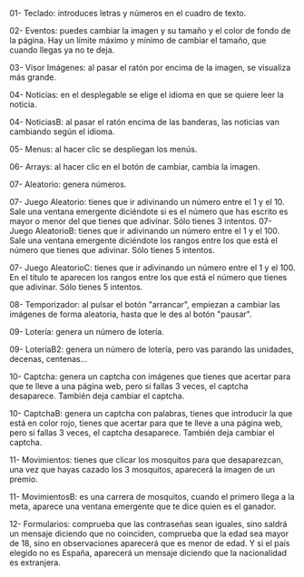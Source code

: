 01- Teclado: introduces letras y números en el cuadro de texto.

02- Eventos: puedes cambiar la imagen y su tamaño y el color de fondo de la página. Hay un límite máximo y mínimo de cambiar el tamaño, que cuando llegas ya no te deja.

03- Visor Imágenes: al pasar el ratón por encima de la imagen, se visualiza más grande.

04- Noticias: en el desplegable se elige el idioma en que se quiere leer la noticia.

04- NoticiasB: al pasar el ratón encima de las banderas, las noticias van cambiando según el idioma.

05- Menus: al hacer clic se despliegan los menús.

06- Arrays: al hacer clic en el botón de cambiar, cambia la imagen.

07- Aleatorio: genera números.

07- Juego Aleatorio: tienes que ir adivinando un número entre el 1 y el 10. Sale una ventana emergente diciéndote si es el número que has escrito es mayor o menor del que tienes que adivinar. Sólo tienes 3 intentos.
07- Juego AleatorioB: tienes que ir adivinando un número entre el 1 y el 100. Sale una ventana emergente diciéndote los rangos entre los que está el número que tienes que adivinar. Sólo tienes 5 intentos.

07- Juego AleatorioC: tienes que ir adivinando un número entre el 1 y el 100. En el título te aparecen los rangos entre los que está el número que tienes que adivinar. Sólo tienes 5 intentos.

08- Temporizador: al pulsar el botón "arrancar", empiezan a cambiar las imágenes de forma aleatoria, hasta que le des al botón "pausar".

09- Lotería: genera un número de lotería.

09- LoteríaB2: genera un número de lotería, pero vas parando las unidades, decenas, centenas...

10- Captcha: genera un captcha con imágenes que tienes que acertar para que te lleve a una página web, pero si fallas 3 veces, el captcha desaparece. También deja cambiar el captcha.

10- CaptchaB: genera un captcha con palabras, tienes que introducir la que está en color rojo, tienes que acertar para que te lleve a una página web, pero si fallas 3 veces, el captcha desaparece. También deja cambiar el captcha.

11- Movimientos: tienes que clicar los mosquitos para que desaparezcan, una vez que hayas cazado los 3 mosquitos, aparecerá la imagen de un premio.

11- MovimientosB: es una carrera de mosquitos, cuando el primero llega a la meta, aparece una ventana emergente que te dice quien es el ganador.

12- Formularios: comprueba que las contraseñas sean iguales, sino saldrá un mensaje diciendo que no coinciden, comprueba que la edad sea mayor de 18, sino en observaciones aparecerá que es menor de edad. Y si el país elegido no es España, aparecerá un mensaje diciendo que la nacionalidad es extranjera.
